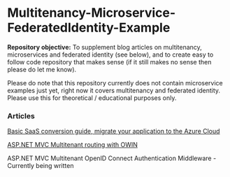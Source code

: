 # Multitenancy-Microservice-FederatedIdentity-Example

**Repository objective:** 
To supplement blog articles on multitenancy, microservices and federated identity (see below), and to create easy to follow code repository that makes sense (if it still makes no sense then please do let me know). 

Please do note that this repository currently does not contain microservice examples just yet, right now it covers multitenancy and federated identity. Please use this for theoretical / educational purposes only. 

### Articles 

[Basic SaaS conversion guide, migrate your application to the Azure Cloud]( http://www.zankavtaskin.com/2016/12/basic-saas-conversion-guide-migrate.html)

[ASP.NET MVC Multitenant routing with OWIN](http://www.zankavtaskin.com/2017/08/aspnet-mvc-multitenant-routing-with-owin.html)

ASP.NET MVC Multitenant OpenID Connect Authentication Middleware - Currently being written
